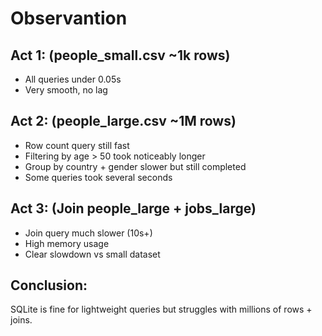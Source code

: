 # Observantion

## Act 1: (people_small.csv ~1k rows)
- All queries under 0.05s
- Very smooth, no lag

## Act 2: (people_large.csv ~1M rows)
- Row count query still fast
- Filtering by age > 50 took noticeably longer
- Group by country + gender slower but still completed
- Some queries took several seconds

## Act 3: (Join people_large + jobs_large)
- Join query much slower (10s+)
- High memory usage
- Clear slowdown vs small dataset

## Conclusion:
SQLite is fine for lightweight queries but struggles with millions of rows + joins.
